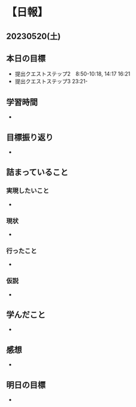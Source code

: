 # 【日報】
## 20230520(土)
## 本日の目標
- 提出クエストステップ2　8:50-10:18, 14:17 16:21
- 提出クエストステップ3  23:21-

## 学習時間
- 

## 目標振り返り
- 

## 詰まっていること
### 実現したいこと
- 
### 現状
- 
### 行ったこと 
- 
### 仮説
- 

## 学んだこと
- 

## 感想
- 

## 明日の目標
- 


